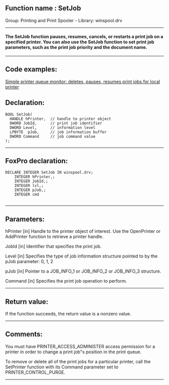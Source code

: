 
## Function name : SetJob
Group: Printing and Print Spooler - Library: winspool.drv    
***  


#### The SetJob function pauses, resumes, cancels, or restarts a print job on a specified printer. You can also use the SetJob function to set print job parameters, such as the print job priority and the document name. 
***  


## Code examples:
[Simple printer queue monitor: deletes, pauses, resumes print jobs for local printer](../../samples/sample_373.md)  

## Declaration:
```foxpro  
BOOL SetJob(
  HANDLE hPrinter,  // handle to printer object
  DWORD JobId,      // print job identifier
  DWORD Level,      // information level
  LPBYTE  pJob,     // job information buffer
  DWORD Command     // job command value
);  
```  
***  


## FoxPro declaration:
```foxpro  
DECLARE INTEGER SetJob IN winspool.drv;
	INTEGER hPrinter,;
	INTEGER JobId,;
	INTEGER lvl,;
	INTEGER pJob,;
	INTEGER cmd
  
```  
***  


## Parameters:
hPrinter 
[in] Handle to the printer object of interest. Use the OpenPrinter or AddPrinter function to retrieve a printer handle.

JobId 
[in] Identifier that specifies the print job.

Level 
[in] Specifies the type of job information structure pointed to by the pJob parameter: 0, 1, 2

pJob 
[in] Pointer to a JOB_INFO_1 or JOB_INFO_2 or JOB_INFO_3 structure. 

Command 
[in] Specifies the print job operation to perform.  
***  


## Return value:
If the function succeeds, the return value is a nonzero value.  
***  


## Comments:
You must have PRINTER_ACCESS_ADMINISTER access permission for a printer in order to change a print job"s position in the print queue.   
  
To remove or delete all of the print jobs for a particular printer, call the SetPrinter function with its Command parameter set to PRINTER_CONTROL_PURGE.   
  
***  

